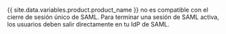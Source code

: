 {{ site.data.variables.product.product_name }} no es compatible con el cierre de sesión único de SAML. Para terminar una sesión de SAML activa, los usuarios deben salir directamente en tu IdP de SAML.
